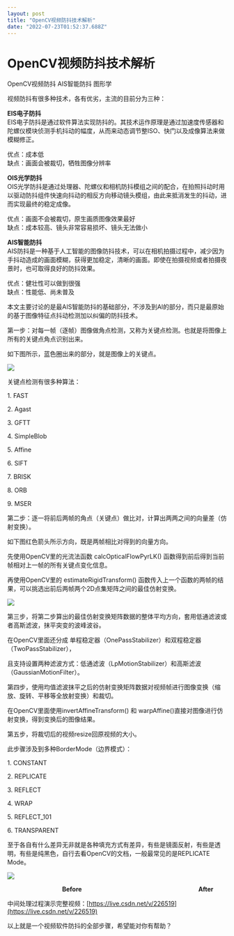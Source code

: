 ```yaml
---
layout: post
title: "OpenCV视频防抖技术解析"
date: "2022-07-23T01:52:37.688Z"
---
```

OpenCV视频防抖技术解析
==============

OpenCV视频防抖 AIS智能防抖 图形学

视频防抖有很多种技术，各有优劣，主流的目前分为三种：  
  
**EIS电子防抖**  
EIS电子防抖是通过软件算法实现防抖的。其技术运作原理是通过加速度传感器和陀螺仪模块侦测手机抖动的幅度，从而来动态调节整ISO、快门以及成像算法来做模糊修正。  
  
优点：成本低  
缺点：画面会被裁切，牺牲图像分辨率  
  
**OIS光学防抖**  
OIS光学防抖是通过处理器、陀螺仪和相机防抖模组之间的配合，在拍照抖动时用以驱动防抖组件快速向抖动的相反方向移动镜头模组，由此来抵消发生的抖动，进而实现最终的稳定成像。  
  
优点：画面不会被裁切，原生画质图像效果最好  
缺点：成本较高、镜头非常容易损坏、镜头无法做小

**AIS智能防抖**  
AIS防抖是一种基于人工智能的图像防抖技术，可以在相机拍摄过程中，减少因为手抖动造成的画面模糊，获得更加稳定，清晰的画面。即使在拍摄视频或者拍摄夜景时，也可取得良好的防抖效果。  
  
优点：健壮性可以做到很强  
缺点：性能低、尚未普及

本文主要讨论的是最AIS智能防抖的基础部分，不涉及到AI的部分，而只是最原始的基于图像特征点抖动检测加以纠偏的防抖技术。

第一步：对每一帧（逐帧）图像做角点检测，又称为关键点检测。也就是将图像上所有的关键点角点识别出来。

如下图所示，蓝色圈出来的部分，就是图像上的关键点。

![](https://img2022.cnblogs.com/blog/511612/202207/511612-20220722120609670-302553720.png)

关键点检测有很多种算法：

1\. FAST

2\. Agast

3\. GFTT

4\. SimpleBlob

5\. Affine

6\. SIFT

7\. BRISK

8\. ORB

9\. MSER

第二步：逐一将前后两帧的角点（关键点）做比对，计算出两两之间的向量差（仿射变换）。

如下图红色箭头所示方向，既是两帧相比对得到的向量方向。

先使用OpenCV里的光流法函数 calcOpticalFlowPyrLK() 函数得到前后得到当前帧相对上一帧的所有关键点变化信息。

再使用OpenCV里的 estimateRigidTransform() 函数传入上一个函数的两帧的结果，可以挑选出前后两帧两个2D点集矩阵之间的最佳仿射变换。

![](https://img2022.cnblogs.com/blog/511612/202207/511612-20220722121733171-1462027177.png)

第三步，将第二步算出的最佳仿射变换矩阵数据的整体平均方向，套用低通滤波或者高斯滤波，抹平突变的波峰波谷。

在OpenCV里面还分成 单程稳定器（OnePassStabilizer）和双程稳定器（TwoPassStabilizer），

且支持设置两种滤波方式：低通滤波（LpMotionStabilizer）和高斯滤波（GaussianMotionFilter）。

第四步，使用均值滤波抹平之后的仿射变换矩阵数据对视频帧进行图像变换（缩放、旋转、平移等全放射变换）和裁切。

在OpenCV里面使用invertAffineTransform() 和 warpAffine()直接对图像进行仿射变换，得到变换后的图像结果。

第五步，将裁切后的视频resize回原视频的大小。

此步骤涉及到多种BorderMode（边界模式）：

1\. CONSTANT

2\. REPLICATE

3\. REFLECT

4\. WRAP

5\. REFLECT\_101

6\. TRANSPARENT

至于各自有什么差异无非就是各种填充方式有差异，有些是镜面反射，有些是透明，有些是纯黑色，自行去看OpenCV的文档，一般最常见的是REPLICATE Mode。

![](https://img2022.cnblogs.com/blog/511612/202207/511612-20220722174844688-328358192.gif)

                                **Before**                                                                    **After**

中间处理过程演示完整视频：[https://live.csdn.net/v/226519](https://live.csdn.net/v/226519)

以上就是一个视频软件防抖的全部步骤，希望能对你有帮助？